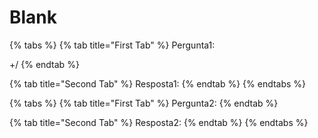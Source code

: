 # Blank

{% tabs %}
{% tab title="First Tab" %}
Pergunta1:

+/
{% endtab %}

{% tab title="Second Tab" %}
Resposta1:
{% endtab %}
{% endtabs %}

{% tabs %}
{% tab title="First Tab" %}
Pergunta2:
{% endtab %}

{% tab title="Second Tab" %}
Resposta2:
{% endtab %}
{% endtabs %}



